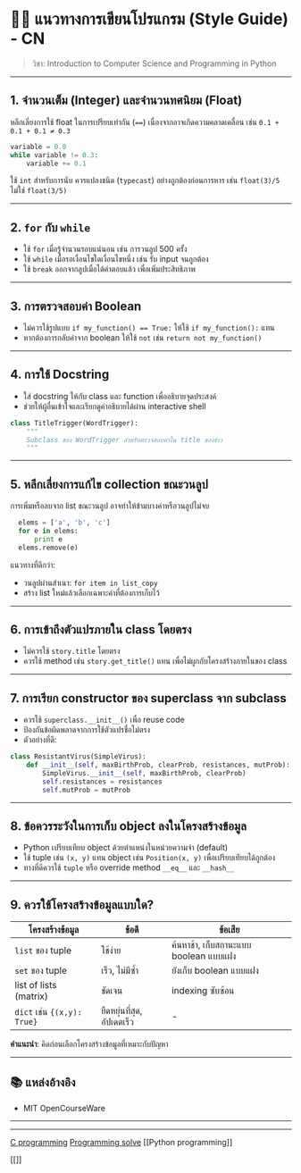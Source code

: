 # 🧑‍🏫 แนวทางการเขียนโปรแกรม (Style Guide) - CN

> วิชา: Introduction to Computer Science and Programming in Python

---

## 1. จำนวนเต็ม (Integer) และจำนวนทศนิยม (Float)

หลีกเลี่ยงการใช้ float ในการเปรียบเท่ากัน (`==`) เนื่องจากอาจเกิดความคลาดเคลื่อน เช่น `0.1 + 0.1 + 0.1 ≠ 0.3`
```python
variable = 0.0
while variable != 0.3:
    variable += 0.1
```
ใช้ `int` สำหรับการนับ
ควรแปลงชนิด (`typecast`) อย่างถูกต้องก่อนการหาร เช่น `float(3)/5` ไม่ใช่ `float(3/5)`

---

## 2. `for` กับ `while`

* ใช้ `for` เมื่อรู้จำนวนรอบแน่นอน เช่น การวนลูป 500 ครั้ง
* ใช้ `while` เมื่อรอเงื่อนไขใดเงื่อนไขหนึ่ง เช่น รับ input จนถูกต้อง
* ใช้ `break` ออกจากลูปเมื่อได้คำตอบแล้ว เพื่อเพิ่มประสิทธิภาพ

---

## 3. การตรวจสอบค่า Boolean

* ไม่ควรใช้รูปแบบ `if my_function() == True:`
  ให้ใช้ `if my_function():` แทน
* หากต้องการกลับค่าจาก boolean ให้ใช้ `not` เช่น `return not my_function()`

---

## 4. การใช้ Docstring

* ใส่ docstring ให้กับ class และ function เพื่ออธิบายจุดประสงค์
* ช่วยให้ผู้อื่นเข้าใจและเรียกดูคำอธิบายได้ผ่าน interactive shell

```python
class TitleTrigger(WordTrigger):
    """
    Subclass ของ WordTrigger สำหรับตรวจสอบคำใน title ของข่าว
    """
```

---

## 5. หลีกเลี่ยงการแก้ไข collection ขณะวนลูป

การเพิ่มหรือลบจาก list ขณะวนลูป อาจทำให้ข้ามบางค่าหรือวนลูปไม่จบ
```python
  elems = ['a', 'b', 'c']
  for e in elems:
      print e
  elems.remove(e)
```
แนวทางที่ดีกว่า:
* วนลูปผ่านสำเนา: `for item in list_copy`
* สร้าง list ใหม่แล้วเลือกเฉพาะค่าที่ต้องการเก็บไว้

---

## 6. การเข้าถึงตัวแปรภายใน class โดยตรง

* ไม่ควรใช้ `story.title` โดยตรง
* ควรใช้ method เช่น `story.get_title()` แทน เพื่อไม่ผูกกับโครงสร้างภายในของ class

---

## 7. การเรียก constructor ของ superclass จาก subclass

* ควรใช้ `superclass.__init__()` เพื่อ reuse code
* ป้องกันข้อผิดพลาดจากการใช้ตัวแปรชื่อไม่ตรง
* ตัวอย่างที่ดี:

```python
class ResistantVirus(SimpleVirus):
    def __init__(self, maxBirthProb, clearProb, resistances, mutProb):
        SimpleVirus.__init__(self, maxBirthProb, clearProb)
        self.resistances = resistances
        self.mutProb = mutProb
```

---

## 8. ข้อควรระวังในการเก็บ object ลงในโครงสร้างข้อมูล

* Python เปรียบเทียบ object ด้วยตำแหน่งในหน่วยความจำ (default)
* ใช้ tuple เช่น `(x, y)` แทน object เช่น `Position(x, y)` เพื่อเปรียบเทียบได้ถูกต้อง
* ทางที่ดีควรใช้ `tuple` หรือ override method `__eq__` และ `__hash__`

---

## 9. ควรใช้โครงสร้างข้อมูลแบบใด?

| โครงสร้างข้อมูล             | ข้อดี                      | ข้อเสีย                               |
| --------------------------- | -------------------------- | ------------------------------------- |
| `list` ของ tuple            | ใช้ง่าย                    | ค้นหาช้า, เก็บสถานะแบบ boolean แบบแฝง |
| `set` ของ tuple             | เร็ว, ไม่มีซ้ำ             | ยังเก็บ boolean แบบแฝง                |
| list of lists (matrix)      | ชัดเจน                     | indexing ซับซ้อน                      |
| `dict` เช่น `{(x,y): True}` | ยืดหยุ่นที่สุด, อัปเดตเร็ว | -                                     |

**คำแนะนำ**: คิดก่อนเลือกโครงสร้างข้อมูลที่เหมาะกับปัญหา

---

## 📚 แหล่งอ้างอิง

* MIT OpenCourseWare

---

---
[C programming](C%20programming.md)
[Programming solve](Programming%20solve.md)
[[Python programming]]


[[]]
